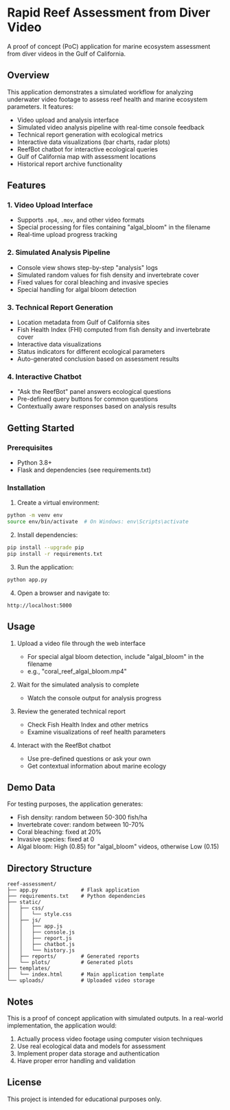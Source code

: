 # Rapid Reef Assessment from Diver Video

A proof of concept (PoC) application for marine ecosystem assessment from diver videos in the Gulf of California.

## Overview

This application demonstrates a simulated workflow for analyzing underwater video footage to assess reef health and marine ecosystem parameters. It features:

- Video upload and analysis interface
- Simulated video analysis pipeline with real-time console feedback
- Technical report generation with ecological metrics
- Interactive data visualizations (bar charts, radar plots)
- ReefBot chatbot for interactive ecological queries
- Gulf of California map with assessment locations
- Historical report archive functionality

## Features

### 1. Video Upload Interface

- Supports `.mp4`, `.mov`, and other video formats
- Special processing for files containing "algal_bloom" in the filename
- Real-time upload progress tracking

### 2. Simulated Analysis Pipeline

- Console view shows step-by-step "analysis" logs
- Simulated random values for fish density and invertebrate cover
- Fixed values for coral bleaching and invasive species
- Special handling for algal bloom detection

### 3. Technical Report Generation

- Location metadata from Gulf of California sites
- Fish Health Index (FHI) computed from fish density and invertebrate cover
- Interactive data visualizations
- Status indicators for different ecological parameters
- Auto-generated conclusion based on assessment results

### 4. Interactive Chatbot

- "Ask the ReefBot" panel answers ecological questions
- Pre-defined query buttons for common questions
- Contextually aware responses based on analysis results

## Getting Started

### Prerequisites

- Python 3.8+
- Flask and dependencies (see requirements.txt)

### Installation

1. Create a virtual environment:

```bash
python -m venv env
source env/bin/activate  # On Windows: env\Scripts\activate
```

2. Install dependencies:

```bash
pip install --upgrade pip
pip install -r requirements.txt
```

3. Run the application:

```bash
python app.py
```

4. Open a browser and navigate to:

```text
http://localhost:5000
```

## Usage

1. Upload a video file through the web interface
   - For special algal bloom detection, include "algal_bloom" in the filename
   - e.g., "coral_reef_algal_bloom.mp4"

2. Wait for the simulated analysis to complete
   - Watch the console output for analysis progress

3. Review the generated technical report
   - Check Fish Health Index and other metrics
   - Examine visualizations of reef health parameters

4. Interact with the ReefBot chatbot
   - Use pre-defined questions or ask your own
   - Get contextual information about marine ecology

## Demo Data

For testing purposes, the application generates:

- Fish density: random between 50-300 fish/ha
- Invertebrate cover: random between 10-70%
- Coral bleaching: fixed at 20%
- Invasive species: fixed at 0
- Algal bloom: High (0.85) for "algal_bloom" videos, otherwise Low (0.15)

## Directory Structure

```text
reef-assessment/
├── app.py              # Flask application
├── requirements.txt    # Python dependencies
├── static/
│   ├── css/
│   │   └── style.css
│   ├── js/
│   │   ├── app.js
│   │   ├── console.js
│   │   ├── report.js
│   │   ├── chatbot.js
│   │   └── history.js
│   ├── reports/        # Generated reports
│   └── plots/          # Generated plots
├── templates/
│   └── index.html      # Main application template
└── uploads/            # Uploaded video storage
```

## Notes

This is a proof of concept application with simulated outputs. In a real-world implementation, the application would:

1. Actually process video footage using computer vision techniques
2. Use real ecological data and models for assessment
3. Implement proper data storage and authentication
4. Have proper error handling and validation

## License

This project is intended for educational purposes only.
